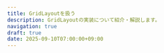 ```yaml
---
title: GridLayoutを扱う
description: GridLayoutの実装について紹介・解説します。
navigation: true
draft: true
date: 2025-09-10T07:00:00+09:00
---
```

